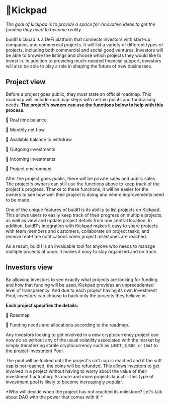 # 🌱Kickpad

*The goal of kickpad is to provide a space for innovative ideas to get the funding they need to become reality*

buidl1 kickpad is a DeFi platform that connects investors with start-up companies and commercial projects. It will list a variety of different types of projects, including both commercial and social good ventures. Investors will be able to browse the listings and choose which projects they would like to invest in. In addition to providing much-needed financial support, investors will also be able to play a role in shaping the future of new businesses. 

## Project view

Before a project goes public, they must state an official roadmap. This roadmap will include road map steps with certain points and fundraising needs. 
**The project's owners can use the functions below to help with this process:**

 🌿  Real time balance
 
 🌿  Monthly net flow
 
 🌿  Available balance to withdraw
 
 🌿  Outgoing investments
 
 🌿  Incoming investments
 
 🌿  Project environment
 

After the project goes public, there will be private sales and public sales. The project's owners can still use the functions above to keep track of the project's progress. Thanks to these functions, it will be easier for the owners to see how well their project is doing and where improvements need to be made. 

One of the unique features of buidl1 is its ability to list projects on Kickpad. This allows users to easily keep track of their progress on multiple projects, as well as view and update project details from one central location. In addition, buidl1's integration with Kickpad makes it easy to share projects with team members and customers, collaborate on project tasks, and receive real-time notifications when project milestones are reached. 

As a result, buidl1 is an invaluable tool for anyone who needs to manage multiple projects at once. It makes it easy to stay organized and on track. 

## Investors view

By allowing investors to see exactly what projects are looking for funding and how that funding will be used, Kickpad provides an unprecedented level of transparency. And due to each project having its own Investment Pool, investors can choose to back only the projects they believe in. 

**Each project specifies the details:**

 🌿  Roadmap
 
 🌿  Funding needs and allocations according to the roadmap.
 

Any investors looking to get involved in a new cryptocurrency project can now do so without any of the usual volatility associated with the market by simply transferring stable cryptocurrency such as `$USDT`, `$USDC`, or `$DAI` to the project Investment Pool. 

The pool will be locked until the project's soft cap is reached and if the soft cap is not reached, the coins will be refunded. This allows investors to get involved in a project without having to worry about the value of their investment fluctuating. As more and more projects launch - this type of investment pool is likely to become increasingly popular. 

*Who will decide when the project has not reached its milestone?  Let's talk about DAO with the power that comes with it! *
